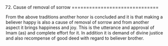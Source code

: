 72. Cause of removal of sorrow
==============================

From the above traditions another honor is concluded and it is that
making a believer happy is also a cause of removal of sorrow and from
another aspect it brings happiness and joy. This is the utterance and
approval of Imam (as) and complete effort for it. In addition it is
demand of divine justice and also recompense of good deed with regard to
believer brother.


